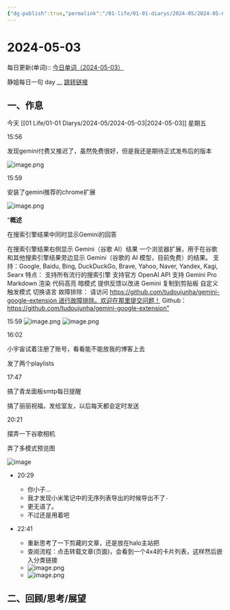 ```yaml
---
{"dg-publish":true,"permalink":"/01-life/01-01-diarys/2024-05/2024-05-03/","tags":["Diary","10k原创"]}
---
```



# 2024-05-03
每日更新(单词)::
[今日单词（2024-05-03）](https://www.123pan.com/s/FckCjv-cjUUA.html)

静姐每日一句 day __
[跳转链接](https://www.123pan.com/FileView?fileId=5435933&shareKey=FckCjv-cjUUA&sharePwd=)


## 一、作息
今天 [[01 Life/01-01 Diarys/2024-05/2024-05-03\|2024-05-03]] 星期五

15:56

发现gemini付费又推迟了，虽然免费很好，但是我还是期待正式发布后的版本

![image.png](https://10kcos1-1306082059.cos.ap-shanghai.myqcloud.com/pic-1/202405032025618.png)


15:59

安装了gemini推荐的chrome扩展

![image.png](https://10kcos1-1306082059.cos.ap-shanghai.myqcloud.com/pic-1/202405032025089.png)


“**概述**

在搜索引擎结果中同时显示Gemini的回答

在搜索引擎结果右侧显示 Gemini（谷歌 AI）结果 一个浏览器扩展，用于在谷歌和其他搜索引擎结果旁边显示 Gemini（谷歌的 AI 模型，目前免费）的结果。 支持：Google, Baidu, Bing, DuckDuckGo, Brave, Yahoo, Naver, Yandex, Kagi, Searx 特点： 支持所有流行的搜索引擎 支持官方 OpenAI API 支持 Gemini Pro Markdown 渲染 代码高亮 暗模式 提供反馈以改进 Gemini 复制到剪贴板 自定义触发模式 切换语言 故障排除： 请访问 https://github.com/tudoujunha/gemini-google-extension 进行故障排除。欢迎在那里提交问题！ Github：https://github.com/tudoujunha/gemini-google-extension”

15:59
![image.png](https://10kcos1-1306082059.cos.ap-shanghai.myqcloud.com/pic-1/202405032026161.png)
![image.png](https://10kcos1-1306082059.cos.ap-shanghai.myqcloud.com/pic-1/202405032026112.png)

16:02

小宇宙试着注册了账号，看看能不能放我的博客上去

发了两个playlists

17:47

搞了青龙面板smtp每日提醒

搞了丽丽祝福，发给室友，以后每天都会定时发送

20:21

摆弄一下谷歌相机

弄了多模式预览图

![image](https://vip.123pan.cn/1825634045/Share/database/other/images/050320185305_01714738454411.jpg)

- 20:29
	- 你小子...
	- 我才发现小米笔记中的无序列表导出的时候导出不了`-`
	- 更无语了。
	- 不过还是用着吧

- 22:41
	- 重新思考了一下剪藏的文章，还是放在halo主站把
	- 查阅流程：点击转载文章(页面)，会看到一个4x4的卡片列表，这样然后嵌入分类链接
	- ![image.png](https://10kcos1-1306082059.cos.ap-shanghai.myqcloud.com/pic-1/202405032241522.png)
	- ![image.png](https://10kcos1-1306082059.cos.ap-shanghai.myqcloud.com/pic-1/202405032255860.png)



## 二、回顾/思考/展望








